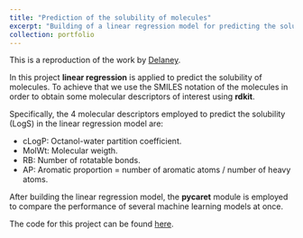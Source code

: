 ```yaml
---
title: "Prediction of the solubility of molecules"
excerpt: "Building of a linear regression model for predicting the solubility of molecules. <br/><img src='/images/regression_plot.png'>"
collection: portfolio
---
```


This is a reproduction of the work by [Delaney](https://pubs.acs.org/doi/10.1021/ci034243x).

In this project **linear regression** is applied to predict the solubility of molecules. To achieve that we use the SMILES notation of the molecules in order to obtain some molecular descriptors of interest using **rdkit**.

Specifically, the 4 molecular descriptors employed to predict the solubility (LogS) in the linear regression model are:

* cLogP: Octanol-water partition coefficient.
* MolWt: Molecular weigth.
* RB: Number of rotatable bonds.
* AP: Aromatic proportion = number of aromatic atoms / number of heavy atoms.

After building the linear regression model, the **pycaret** module is employed to compare the performance of several machine learning models at once.

The code for this project can be found [here](https://github.com/frodbej/solubility-prediction).
